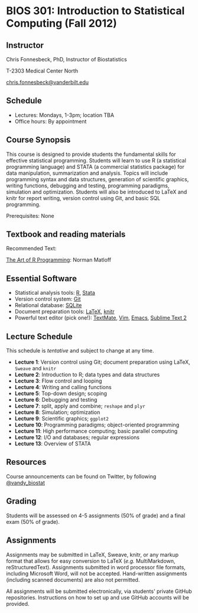 # BIOS 301: Introduction to Statistical Computing (Fall 2012)

## Instructor

Chris Fonnesbeck, PhD, Instructor of Biostatistics

T-2303 Medical Center North

chris.fonnesbeck@vanderbilt.edu


## Schedule

* Lectures: Mondays, 1-3pm; location TBA
* Office hours: By appointment


## Course Synopsis

This course is designed to provide students the fundamental skills for effective statistical programming. Students will learn to use R (a statistical programming language) and STATA (a commercial statistics package) for data manipulation, summarization and analysis. Topics will include programming syntax and data structures, generation of scientific graphics, writing functions, debugging and testing, programming paradigms, simulation and optimization. Students will also be introduced to LaTeX and knitr for report writing, version control using Git, and basic SQL programming.

Prerequisites: None

<!-- ## Course Outline

- Source control using Git
- LaTeX and document preparation
- Basic R syntax and semantics
- Data types and data structures
- Flow control and looping
- Writing and calling functions
- Top-down design and scoping
- Debugging and testing
- Functions as objects
- Split/apply/combine
- Simulation
- Optimization
- Regular expressions
- Databases
- Stata -->

## Textbook and reading materials

Recommended Text:

[The Art of R Programming](http://nostarch.com/artofr.htm): Norman Matloff


## Essential Software

* Statistical analysis tools: [R](http://cran.r-project.org), [Stata](http://www.stata.com)
* Version control system: [Git](http://git-scm.com/)
* Relational database: [SQLite](http://sqlite.org)
* Document preparation tools: [LaTeX](http://www.latex-project.org/), [knitr](http://yihui.name/knitr/)
* Powerful text editor (pick one!): [TextMate](http://macromates.com), [Vim](http://vim.org), [Emacs](http://www.gnu.org/s/emacs/), [Sublime Text 2](http://www.sublimetext.com/2) 


## Lecture Schedule

This schedule is *tentative* and subject to change at any time.

* **Lecture 1**: Version control using Git; document preparation using LaTeX, `Sweave` and `knitr`
* **Lecture 2**: Introduction to R; data types and data structures
* **Lecture 3**: Flow control and looping
* **Lecture 4**: Writing and calling functions
* **Lecture 5**: Top-down design; scoping
* **Lecture 6**: Debugging and testing
* **Lecture 7**: split, apply and combine; `reshape` and `plyr`
* **Lecture 8**: Simulation; optimization
* **Lecture 9**: Scientific graphics; `ggplot2`
* **Lecture 10**: Programming paradigms; object-oriented programming
* **Lecture 11**: High performance computing; basic parallel computing
* **Lecture 12**: I/O and databases; regular expressions
* **Lecture 13**: Overview of STATA

## Resources

Course announcements can be found on Twitter, by following [@vandy_biostat](https://twitter.com/#!/vandy_biostat)



## Grading

Students will be assessed on 4-5 assignments (50% of grade) and a final exam (50% of grade).


## Assignments

Assignments may be submitted in LaTeX, Sweave, knitr, or any markup format that allows for easy conversion to LaTeX (*e.g.* MultiMarkdown, reStructuredText). Assignments submitted in word processor file formats, including Microsoft Word, will not be accepted. Hand-written assignments (including scanned documents) are also not permitted.

All assignments will be submitted electronically, via students' private GitHub repositories. Instructions on how to set up and use GitHub accounts will be provided.